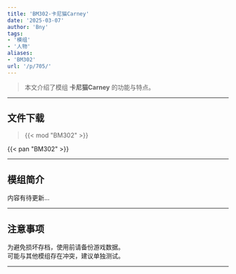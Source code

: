 ```yaml
---
title: 'BM302-卡尼猫Carney'
date: '2025-03-07'
author: 'Bny'
tags:
- '模组'
- '人物'
aliases:
- 'BM302'
url: '/p/705/'
---
```


> 本文介绍了模组 **卡尼猫Carney** 的功能与特点。

---

## 文件下载  

> {{< mod "BM302" >}}  

{{< pan "BM302" >}}  

---

## 模组简介

>  
内容有待更新...  

---

## 注意事项

>  
为避免损坏存档，使用前请备份游戏数据。  
可能与其他模组存在冲突，建议单独测试。  

---

